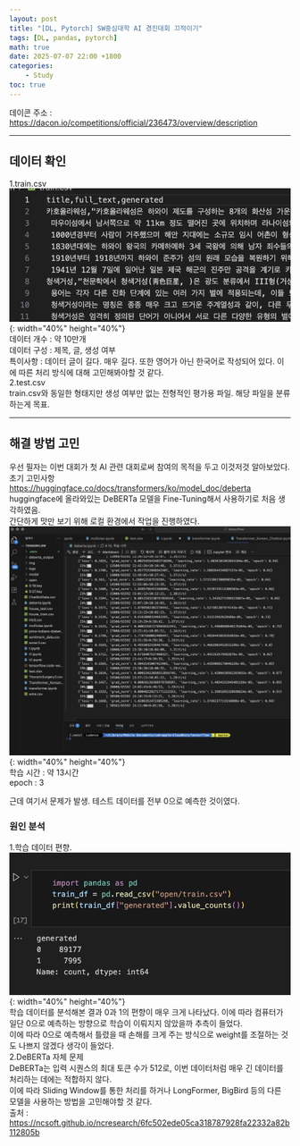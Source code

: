 ```yaml
---
layout: post
title: "[DL, Pytorch] SW중심대학 AI 경진대회 끄적이기"
tags: [DL, pandas, pytorch]
math: true
date: 2025-07-07 22:00 +1800
categories:
    - Study
toc: true
---
```

데이콘 주소 : https://dacon.io/competitions/official/236473/overview/description
* * *
## 데이터 확인
1.train.csv   
![제목](\assets\traincsv.png){: width="40%" height="40%"}  
데이터 개수 : 약 10만개    
데이터 구성 : 제목, 글, 생성 여부    
특이사항 : 데이터 글이 길다. 매우 길다. 또한 영어가 아닌 한국어로 작성되어 있다. 이에 따른 처리 방식에 대해 고민해봐야할 것 같다.   
2.test.csv   
train.csv와 동일한 형태지만 생성 여부만 없는 전형적인 평가용 파일. 해당 파일을 분류하는게 목표.   
* * *
## 해결 방법 고민 
우선 필자는 이번 대회가 첫 AI 관련 대회로써 참여의 목적을 두고 이것저것 알아보았다.   
초기 고민사항    
https://huggingface.co/docs/transformers/ko/model_doc/deberta   
huggingface에 올라와있는 DeBERTa 모델을 Fine-Tuning해서 사용하기로 처음 생각하였음.    
간단하게 맛만 보기 위해 로컬 환경에서 작업을 진행하였다.   
![제목](\assets\deBERTaStudy.png){: width="40%" height="40%"}    
학습 시간 : 약 13시간   
epoch : 3   
   
근데 여기서 문제가 발생. 테스트 데이터를 전부 0으로 예측한 것이였다.   

### 원인 분석
1.학습 데이터 편향.  
![제목](\assets\classWeight.png){: width="40%" height="40%"}  
학습 데이터를 분석해본 결과 0과 1의 편향이 매우 크게 나타났다. 이에 따라 컴퓨터가 일단 0으로 예측하는 방향으로 학습이 이뤄지지 않았을까 추측이 들었다.   
이에 따라 0으로 예측해서 틀렸을 때 손해를 크게 주는 방식으로 weight를 조절하는 것도 나쁘지 않겠다 생각이 들었다.   
2.DeBERTa 자체 문제   
DeBERTa는 입력 시퀀스의 최대 토큰 수가 512로, 이번 데이터처럼 매우 긴 데이터를 처리하는 데에는 적합하지 않다.   
이에 따라 Sliding Window를 통한 처리를 하거나 LongFormer, BigBird 등의 다른 모델을 사용하는 방법을 고민해야할 것 같다.    
출처 : https://ncsoft.github.io/ncresearch/6fc502ede05ca318787928fa22332a82b112805b

